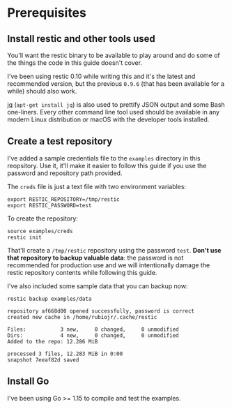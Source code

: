 # Prerequisites

## Install restic and other tools used

You'll want the restic binary to be available to play around and do some of the things the code in this guide doesn't cover.

I've been using restic 0.10 while writing this and it's the latest and recommended version, but the previous `0.9.6` (that has been available for a while) should also work.

[jq](https://stedolan.github.io/jq) (`apt-get install jq`) is also used to prettify JSON output and some Bash one-liners. Every other command line tool used should be available in any modern Linux distribution or macOS with the developer tools installed.

## Create a test repository

I've added a sample credentials file to the `examples` directory in this reopsitory. Use it, it'll make it easier to follow this guide if you use the password and repository path provided.

The `creds` file is just a text file with two environment variables:

```
export RESTIC_REPOSITORY=/tmp/restic
export RESTIC_PASSWORD=test
```

To create the repository:

```
source examples/creds
restic init
```

That'll create a `/tmp/restic` repository using the password `test`. **Don't use that repository to backup valuable data**: the password is not recommended for production use and we will intentionally damage the restic repository contents while following this guide.

I've also included some sample data that you can backup now:

```
restic backup examples/data

repository af668d00 opened successfully, password is correct
created new cache in /home/rubiojr/.cache/restic

Files:           3 new,     0 changed,     0 unmodified
Dirs:            4 new,     0 changed,     0 unmodified
Added to the repo: 12.286 MiB

processed 3 files, 12.283 MiB in 0:00
snapshot 7eeaf82d saved
```

## Install Go

I've been using Go >= 1.15 to compile and test the examples.